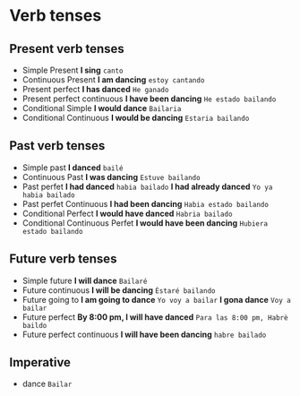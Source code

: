 # Verb tenses
## Present verb tenses
* Simple Present **I sing** `canto`
* Continuous Present **I am dancing** `estoy cantando`
* Present perfect **I has danced** `He ganado`
* Present perfect continuous **I have been dancing** `He estado bailando`
* Conditional Simple **I would dance** `Bailaria`
* Conditional Continuous **I would be dancing** `Estaria bailando`
## Past verb tenses
* Simple past **I danced** `bailé`
* Continuous Past **I was dancing** `Estuve bailando`
* Past perfet **I had danced** `habia bailado` **I had already danced** `Yo ya habia bailado`
* Past perfet Continuous **I had been dancing** `Habia estado bailando`
* Conditional Perfect **I would have danced** `Habria bailado`
* Conditional Continuous Perfet **I would have been dancing** `Hubiera estado bailando`
## Future verb tenses
* Simple future **I will dance** `Bailaré`
* Future continuous **I will be dancing** `Èstaré bailando`
* Future going to **I am going to dance** `Yo voy a bailar` **I gona dance** `Voy a bailar`
* Future perfect **By 8:00 pm, I will have danced** `Para las 8:00 pm, Habrè baildo`
* Future perfect continuous **I will have been dancing** `habre bailado`
## Imperative
* dance `Bailar`


